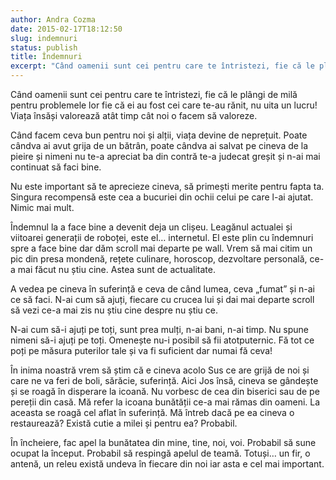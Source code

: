 ```yaml
---
author: Andra Cozma
date: 2015-02-17T18:12:50
slug: indemnuri
status: publish
title: Îndemnuri
excerpt: "Când oamenii sunt cei pentru care te întristezi, fie că le plângi de milă pentru problemele lor fie că ei  "
---
```

Când oamenii sunt cei pentru care te întristezi, fie că le plângi de milă pentru problemele lor fie că ei au fost cei care te-au rănit, nu uita un lucru! Viața însăși valorează atât timp cât noi o facem să valoreze.

Când facem ceva bun pentru noi și alții, viața devine de neprețuit. Poate cândva ai avut grija de un bătrân, poate cândva ai salvat pe cineva de la pieire și nimeni nu te-a apreciat ba din contră te-a judecat greșit și n-ai mai continuat să faci bine.

Nu este important să te aprecieze cineva, să primești merite pentru fapta ta. Singura recompensă este cea a bucuriei din ochii celui pe care l-ai ajutat. Nimic mai mult.

Îndemnul la a face bine a devenit deja un clișeu. Leagănul actualei și viitoarei generații de roboței, este el… internetul. El este plin cu îndemnuri spre a face bine dar dăm scroll mai departe pe wall. Vrem să mai citim un pic din presa mondenă, rețete culinare, horoscop, dezvoltare personală, ce-a mai făcut nu știu cine. Astea sunt de actualitate.

A vedea pe cineva în suferință e ceva de când lumea, ceva „fumat” și n-ai ce să faci. N-ai cum să ajuți, fiecare cu crucea lui și dai mai departe scroll să vezi ce-a mai zis nu știu cine despre nu știu ce.

N-ai cum să-i ajuți pe toți, sunt prea mulți, n-ai bani, n-ai timp. Nu spune nimeni să-i ajuți pe toți. Omenește nu-i posibil să fii atotputernic. Fă tot ce poți pe măsura puterilor tale și va fi suficient dar numai fă ceva!

În inima noastră vrem să știm că e cineva acolo Sus ce are grijă de noi și care ne va feri de boli, sărăcie, suferință. Aici Jos însă, cineva se gândește și se roagă în disperare la icoană. Nu vorbesc de cea din biserici sau de pe pereții din casă. Mă refer la icoana bunătății ce-a mai rămas din oameni. La aceasta se roagă cel aflat în suferință. Mă întreb dacă pe ea cineva o restaurează? Există cutie a milei și pentru ea? Probabil.

În încheiere, fac apel la bunătatea din mine, tine, noi, voi. Probabil să sune ocupat la început. Probabil să respingă apelul de teamă. Totuși… un fir, o antenă, un releu există undeva în fiecare din noi iar asta e cel mai important.
    